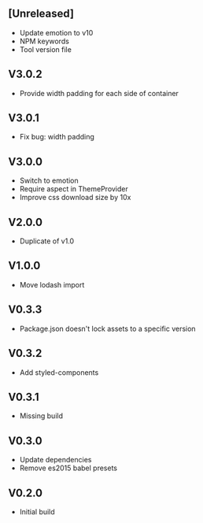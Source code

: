 ## [Unreleased]
- Update emotion to v10
- NPM keywords
- Tool version file

## V3.0.2
- Provide width padding for each side of container

## V3.0.1
- Fix bug: width padding

## V3.0.0
- Switch to emotion
- Require aspect in ThemeProvider
- Improve css download size by 10x

## V2.0.0
- Duplicate of v1.0

## V1.0.0
- Move lodash import

## V0.3.3
- Package.json doesn't lock assets to a specific version

## V0.3.2
- Add styled-components

## V0.3.1
- Missing build

## V0.3.0
- Update dependencies
- Remove es2015 babel presets

## V0.2.0
- Initial build